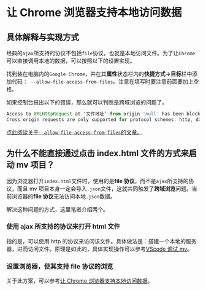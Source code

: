# 让 Chrome 浏览器支持本地访问数据

## 具体解释与实现方式

经典的`ajax`所支持的协议不包括`file`协议，也就是本地访问文件。为了让`Chrome`可以直接调用本地的数据，可以按照以下的设置实现。

找到装在电脑内的`Google Chrome`，并在其**属性**状态栏内的**快捷方式->目标**栏中添加代码：` --allow-file-access-from-files`。注意在填写时要注意前面要加上空格。

如果控制台报出以下的错误，那么就可以判断是跨域浏览的问题了。

```JavaScript
Access to XMLHttpRequest at ‘文件地址’ from origin 'null' has been blocked by CORS policy:
Cross origin requests are only supported for protocol schemes: http, data, chrome, chrome-extension, https.
```

[点此阅读关于`--allow-file-access-from-files`的文章。](https://blog.csdn.net/weixin_41697143/article/details/80784701)

## 为什么不能直接通过点击 index.html 文件的方式来启动 mv 项目？

因为浏览器打开`index.html`文件时，使用的是**file 协议**，而不是`ajax`所支持的协议，而且 mv 项目本身一定会导入`.json`文件，这就共同触发了**跨域浏览**问题。当前浏览器的**file 协议**无法访问本地`.json`数据。

解决这种问题的方式，这里笔者介绍两个。

### 使用 ajax 所支持的协议来打开 html 文件

指的是，可以使用 http 的协议来访问该文件。具体做法是：搭建一个本地的服务器，进而访问文件。原理是如此的，具体实现操作可以参考[VScode 调试 mv]()。

### 设置浏览器，使其支持 file 协议的浏览

关于此方案，可以参考[让 Chrome 浏览器支持本地访问数据]()。
